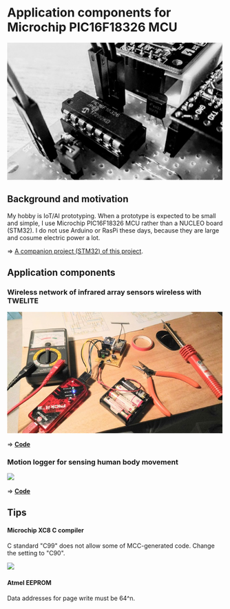 # Application components for Microchip PIC16F18326 MCU

<img src="./doc/pic16f18326.jpg" width="500">

## Background and motivation

My hobby is IoT/AI prototyping. When a prototype is expected to be small and simple, I use Microchip PIC16F18326 MCU rather than a NUCLEO board (STM32). I do not use Arduino or RasPi these days, because they are large and cosume electric power a lot.

=> [A companion project (STM32) of this project](https://github.com/araobp/stm32-mcu).

## Application components

### Wireless network of infrared array sensors wireless with TWELITE 

<img src="./doc/twelite-dip.jpg" width="500">

=> **[Code](TWELITE.md)**

### Motion logger for sensing human body movement

<img src="./doc/motion_measurement_system.jpg" width="500">

=> **[Code](MOTION_LOGGER.md)**

## Tips

#### Microchip XC8 C compiler

C standard "C99" does not allow some of MCC-generated code. Change the setting to "C90".

![](./doc/C90_standard.jpg)

#### Atmel EEPROM

Data addresses for page write must be 64^n.
